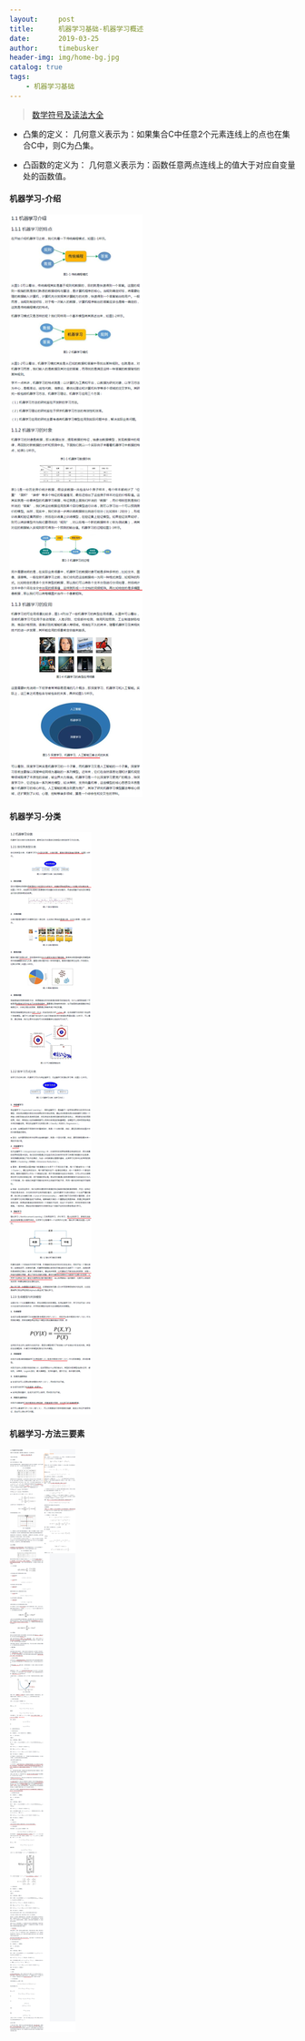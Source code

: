 ```yaml
---
layout:     post
title:      机器学习基础-机器学习概述
date:       2019-03-25
author:     timebusker
header-img: img/home-bg.jpg
catalog: true
tags:
    - 机器学习基础
---
```


> [数学符号及读法大全](https://blog.csdn.net/qq_37212752/article/details/83956265)

- 凸集的定义：
几何意义表示为：如果集合C中任意2个元素连线上的点也在集合C中，则C为凸集。

- 凸函数的定义为：
几何意义表示为：函数任意两点连线上的值大于对应自变量处的函数值。

#### 机器学习-介绍

![机器学习基础](/img/algorithm/01/1.png)


#### 机器学习-分类

![机器学习基础](/img/algorithm/01/2.png)


#### 机器学习-方法三要素

![机器学习基础](/img/algorithm/01/3.png)

